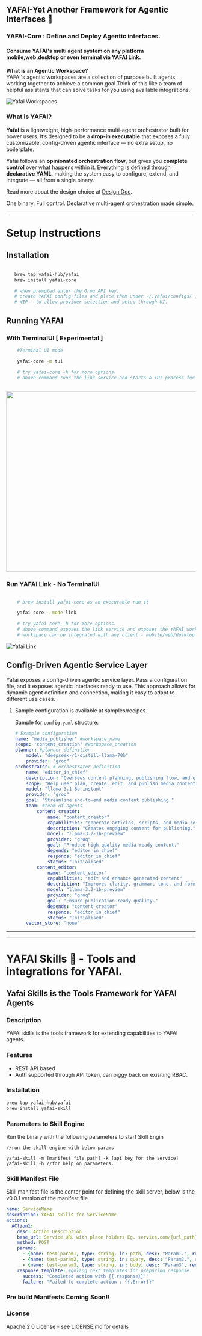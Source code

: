 
## YAFAI-Yet Another Framework for Agentic Interfaces  🚀

### YAFAI-Core : Define and Deploy Agentic interfaces. 
#### Consume YAFAI's multi agent system on any platform mobile,web,desktop or even terminal via YAFAI Link.

**What is an Agentic Workspace?** <br>
YAFAI's agentic workspaces are a collection of purpose built agents working together to achieve a common goal.Think of this like a team of helpful assistants that can solve tasks for you using available integrations.

![Yafai Workspaces](https://github.com/YAFAI-Hub/core/blob/main/assets/yafai-workspaces.png)

### What is YAFAI?

**Yafai** is a lightweight, high-performance multi-agent orchestrator built for power users. It’s designed to be a **drop-in executable** that exposes a fully customizable, config-driven agentic interface — no extra setup, no boilerplate.

Yafai follows an **opinionated orchestration flow**, but gives you **complete control** over what happens within it. Everything is defined through **declarative YAML**, making the system easy to configure, extend, and integrate — all from a single binary.

Read more about the design choice at [Design Doc](https://github.com/YAFAI-Hub/core/blob/main/assets/design.md).

One binary. Full control. Declarative multi-agent orchestration made simple.

---

# Setup Instructions

## Installation
 ```bash

    brew tap yafai-hub/yafai
    brew install yafai-core

    # when prompted enter the Groq API key.
    # create YAFAI config files and place them under ~/.yafai/configs/ , checkout samples under smaples/recipes.
    # WIP - to allow provider selection and setup through UI.
 ```

## Running YAFAI

### With TerminalUI [ Experimental ]

```bash
    #Terminal UI mode

    yafai-core -m tui 

    # try yafai-core -h for more options.
    # above command runs the link service and starts a TUI process for easy use.
    
```

<img src="https://github.com/YAFAI-Hub/core/blob/main/assets/tui-mode.png" width=800 height=480>


### Run YAFAI Link - No TerminalUI
```bash

    # brew install yafai-core as an executable run it

    yafai-core --mode link 

    # try yafai-core -h for more options.
    # above command exposes the link service and exposes the YAFAI workspace.
    # workspace can be integrated with any client - mobile/meb/desktop or terminal.

```

![Yafai Link](https://github.com/YAFAI-Hub/core/blob/main/assets/link-mode.png)



## Config-Driven Agentic Service Layer

Yafai exposes a config-driven agentic service layer. Pass a configuration file, and it exposes agentic interfaces ready to use. This approach allows for dynamic agent definition and connection, making it easy to adapt to different use cases.

1.  Sample configuration is available at samples/recipes.

    Sample for `config.yaml` structure:

    ```yaml
    # Example configuration
    name: "media_publisher" #workspace_name
    scope: "content_creation" #workspace_creation
    planner: #planner definition
        model: "deepseek-r1-distill-llama-70b"
        provider: "groq"
    orchestrator: # orchestrator definition
        name: "editor_in_chief"
        description: "Oversees content planning, publishing flow, and quality checks."
        scope: "Help user plan, create, edit, and publish media content efficiently."
        model: "llama-3.1-8b-instant"
        provider: "groq"
        goal: "Streamline end-to-end media content publishing."
        team: #team of agents
            content_creator:
                name: "content_creator"
                capabilities: "generate articles, scripts, and media content"
                description: "Creates engaging content for publishing."
                model: "llama-3.2-1b-preview"
                provider: "groq"
                goal: "Produce high-quality media-ready content."
                depends: "editor_in_chief"
                responds: "editor_in_chief"
                status: "Initialised"
            content_editor:
                name: "content_editor"
                capabilities: "edit and enhance generated content"
                description: "Improves clarity, grammar, tone, and formatting."
                model: "llama-3.2-1b-preview"
                provider: "groq"
                goal: "Ensure publication-ready quality."
                depends: "content_creator"
                responds: "editor_in_chief"
                status: "Initialised"
        vector_store: "none"
    ```

---
---

# YAFAI Skills 🚀 - Tools and integrations for YAFAI.

## Yafai Skills is the Tools Framework for YAFAI Agents

### Description

YAFAI skills is the tools framework for extending capabilities to YAFAI agents.

### Features

- REST API based
- Auth supported through API token, can piggy back on exisiting RBAC.

### Installation

```bash
brew tap yafai-hub/yafai
brew install yafai-skill

```

### Parameters to Skill Engine

Run the binary with the following parameters to start Skill Engin

```
//run the skill engine with below params

yafai-skill -m [manifest file path] -k [api key for the service]
yafai-skill -h //for help on parameters.

```

### Skill Manifest File

Skill manifest file is the center point for defining the skill server, below is the v0.0.1 version of the manifest file

```yaml
name: ServiceName
description: YAFAI skills for ServiceName
actions:
  ACtion1:
    desc: Action Description
    base_url: Service URL with place holders Eg. service.com/{url_path}/{query_param}
    method: POST
    params:
      - {name: test-param1, type: string, in: path, desc: "Param1.", required: true}
      - {name: test-param2, type: string, in: query, desc: "Param2.", required: true}
      - {name: test-param3, type: string, in: body, desc: "Param3", required: true}
    response_template: #golang text templates for preparing response
      success: "Completed action with {{.response}}'"
      failure: "Failed to complete action : {{.Error}}"

```

### Pre build Manifests Coming Soon!!

### License

Apache 2.0 License - see LICENSE.md for details

###
